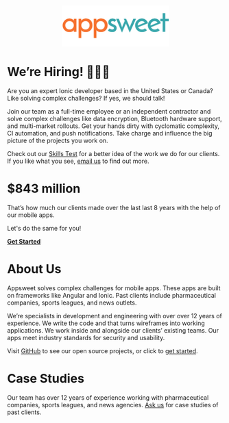<p align="center">
  <img src="assets/logo.png" alt="Logo" width="250" height="auto" />
</p>

# We’re Hiring! 🎉🎉🎉

Are you an expert Ionic developer based in the United States or Canada? Like solving complex challenges? If yes, we should talk!

Join our team as a full-time employee or an independent contractor and solve complex challenges like data encryption, Bluetooth hardware support, and multi-market rollouts. Get your hands dirty with cyclomatic complexity, CI automation, and push notifications. Take charge and influence the big picture of the projects you work on.

Check out our [Skills Test](https://github.com/Appsweet-co/skills-test) for a better idea of the work we do for our clients. If you like what you see, [email us](mailto:join@appsweet.co) to find out more.

# $843 million

That’s how much our clients made over the last last 8 years with the help of our mobile apps.

Let's do the same for you!

[**Get Started**](https://appsweet.typeform.com/to/eIjobm)

# About Us

Appsweet solves complex challenges for mobile apps. These apps are built on frameworks like Angular and Ionic. Past clients include pharmaceutical companies, sports leagues, and news outlets.

We’re specialists in development and engineering with over over 12 years of experience. We write the code and that turns wireframes into working applications. We work inside and alongside our clients’ existing teams. Our apps meet industry standards for security and usability.

Visit [GitHub](https://github.com/appsweet-co) to see our open source projects, or click to [get started](https://appsweet.typeform.com/to/eIjobm).

# Case Studies

Our team has over 12 years of experience working with pharmaceutical companies, sports leagues, and news agencies. [Ask us](mailto:ask@appsweet.co) for case studies of past clients.
